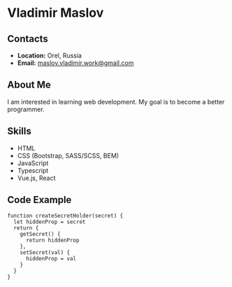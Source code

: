 # Vladimir Maslov

## Contacts

- **Location:** Orel, Russia
- **Email:** maslov.vladimir.work@gmail.com

## About Me

I am interested in learning web development. My goal is to become a better programmer.

## Skills

- HTML
- CSS (Bootstrap, SASS/SCSS, BEM)
- JavaScript
- Typescript
- Vue.js, React

## Code Example

```
function createSecretHolder(secret) {
  let hiddenProp = secret
  return {
    getSecret() {
      return hiddenProp
    },
    setSecret(val) {
      hiddenProp = val
    }
  }
}
```